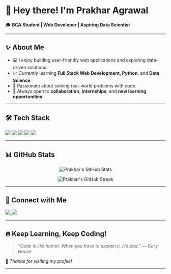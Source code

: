 # 👋 Hey there! I'm Prakhar Agrawal

🎓 **BCA Student | Web Developer | Aspiring Data Scientist**

---

## ✨ About Me

- 💻 I enjoy building user-friendly web applications and exploring data-driven solutions.
- 📈 Currently learning **Full Stack Web Development, Python**, and **Data Science**.
- 🎯 Passionate about solving real-world problems with code.
- 🌟 Always open to **collaboration**, **internships**, and **new learning opportunities**.

---

## 🛠️ Tech Stack

<p>
  <img src="https://img.shields.io/badge/HTML5-E34F26?style=for-the-badge&logo=html5&logoColor=white"/>
  <img src="https://img.shields.io/badge/CSS3-1572B6?style=for-the-badge&logo=css3&logoColor=white"/>
  <img src="https://img.shields.io/badge/JavaScript-F7DF1E?style=for-the-badge&logo=javascript&logoColor=black"/>
  <img src="https://img.shields.io/badge/Python-3776AB?style=for-the-badge&logo=python&logoColor=white"/>
  <img src="https://img.shields.io/badge/MySQL-4479A1?style=for-the-badge&logo=mysql&logoColor=white"/>
</p>

---

## 📊 GitHub Stats

<p align="center">
  <img src="https://github-readme-stats.vercel.app/api?username=PrakharAgrawal123&show_icons=true&theme=radical" alt="Prakhar's GitHub Stats" />
</p>

<p align="center">
  <img src="https://github-readme-streak-stats.herokuapp.com?user=PrakharAgrawal123&theme=radical" alt="Prakhar's GitHub Streak" />
</p>

---



## 🤝 Connect with Me

<p>
  <a href="mailto:agrawalprakhar931@gmail.com">
    <img src="https://img.shields.io/badge/Gmail-D14836?style=for-the-badge&logo=gmail&logoColor=white"/>
  </a>
  <a href="https://www.linkedin.com/in/prakhar-agrawal-85a9b2328">
    <img src="https://img.shields.io/badge/LinkedIn-0077B5?style=for-the-badge&logo=linkedin&logoColor=white"/>
  </a>
</p>

---

## 🔥 Keep Learning, Keep Coding!

> *“Code is like humor. When you have to explain it, it’s bad.” — Cory House*

🌟 *Thanks for visiting my profile!*

---
